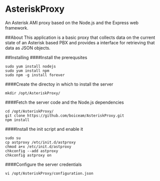 # AsteriskProxy 
An Asterisk AMI proxy based on the Node.js and the Express web framework.

##About
This application is a basic proxy that collects data on the current state of an Asterisk based PBX and provides 
a interface for retrieving that data as JSON objects.

##Installing
####Install the prerequsites  
```
sudo yum install nodejs   
sudo yum install npm   
sudo npm -g install forever   
```
####Create the directoy in which to install the server  
```
mkdir /opt/AsteriskProxy/
```
####Fetch the server code and the Node.js dependencies
```
cd /opt/AsteriskProxy/
git clone https://github.com/boiceam/AsteriskProxy.git
npm install
```
####Install the init script and enable it
```
sudo su
cp astproxy /etc/init.d/astproxy
chmod a+x /etc/init.d/astproxy
chkconfig --add astproxy
chkconfig astproxy on
```
####Configure the server credentials
```
vi /opt/AsteriskProxy/configuration.json
```